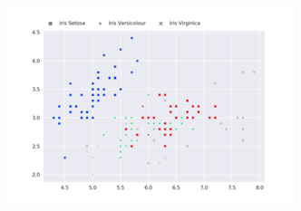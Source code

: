 ![Clusters](https://github.com/matt24smith/Iris-Clustering-Classification-Demo/blob/master/4D-Clustering.png)
